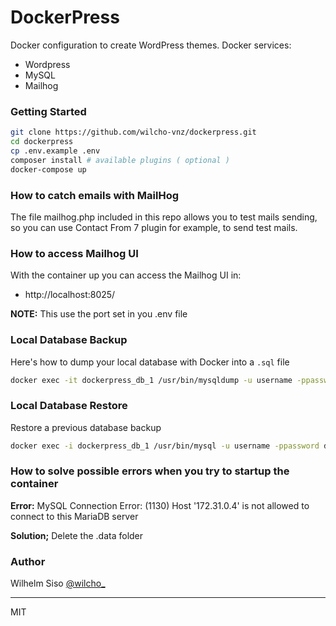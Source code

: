# DockerPress

Docker configuration to create WordPress themes.
Docker services:
- Wordpress
- MySQL
- Mailhog

### Getting Started
```bash
git clone https://github.com/wilcho-vnz/dockerpress.git
cd dockerpress
cp .env.example .env
composer install # available plugins ( optional )
docker-compose up
```
### How to catch emails with MailHog
The file mailhog.php included in this repo allows you to test mails sending, so you can use Contact From 7 plugin for example, to send test mails.

### How to access Mailhog UI
With the container up you can access the Mailhog UI in:
- http://localhost:8025/

**NOTE:** This use the port set in you .env file

### Local Database Backup
Here's how to dump your local database with Docker into a `.sql` file
```bash
docker exec -it dockerpress_db_1 /usr/bin/mysqldump -u username -ppassword database_name > backup.sql
```

### Local Database Restore
Restore a previous database backup
```bash
docker exec -i dockerpress_db_1 /usr/bin/mysql -u username -ppassword database_name < backup.sql
```
### How to solve possible errors when you try to startup the container

**Error:**
MySQL Connection Error: (1130) Host '172.31.0.4' is not allowed to connect to this MariaDB server

**Solution;**
Delete the .data folder

 ### Author
Wilhelm Siso [@wilcho\_](https://twitter.com/wilcho_)

---
MIT
